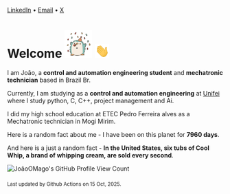 [LinkedIn](https://www.linkedin.com/in/joão-pedro-gozzoli-b95641301/) &bull;
[Email](joaopedrogozzoli@gmail.com) &bull;
[X](https://x.com/jpp12prado)

# Welcome <img src="happy.gif" height="64px" /> <img src="wave.gif" height="32px" />

I am João, a  **control and automation engineering student** and **mechatronic technician** based in Brazil Br.

Currently, I am studying as a **control and automation engineering** at [Unifei](https://unifei.edu.br) where I study python, C, C++, project management and Ai.

I did my high school education at ETEC Pedro Ferreira alves as a Mechatronic technician in Mogi Mirim.

Here is a random fact about me - I have been on this planet for **7960 days**.

And here is a just a random fact -  **In the United States, six tubs of Cool Whip, a brand of whipping cream, are sold every second**.

![JoãoOMago's GitHub Profile View Count](https://komarev.com/ghpvc/?username=JoaoOMago)

<sub>Last updated by Github Actions on 15 Oct, 2025.</sub>
